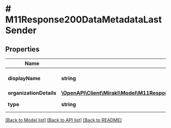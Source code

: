 # # M11Response200DataMetadataLastSender

## Properties

Name | Type | Description | Notes
------------ | ------------- | ------------- | -------------
**displayName** | **string** | Sender display name | [optional]
**organizationDetails** | [**\OpenAPI\Client\Mirakl\Model\M11Response200DataMetadataLastSenderOrganizationDetails**](M11Response200DataMetadataLastSenderOrganizationDetails.md) |  | [optional]
**type** | **string** | Sender type | [optional]

[[Back to Model list]](../../README.md#models) [[Back to API list]](../../README.md#endpoints) [[Back to README]](../../README.md)
